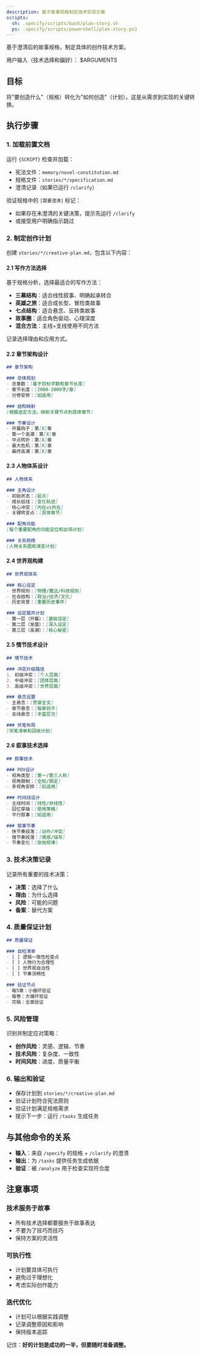 ```yaml
---
description: 基于故事规格制定技术实现方案
scripts:
  sh: .specify/scripts/bash/plan-story.sh
  ps: .specify/scripts/powershell/plan-story.ps1
---
```


基于澄清后的故事规格，制定具体的创作技术方案。

用户输入（技术选择和偏好）：
$ARGUMENTS

## 目标

将"要创造什么"（规格）转化为"如何创造"（计划）。这是从需求到实现的关键转换。

## 执行步骤

### 1. 加载前置文档

运行 `{SCRIPT}` 检查并加载：
- 宪法文件：`memory/novel-constitution.md`
- 规格文件：`stories/*/specification.md`
- 澄清记录（如果已运行 `/clarify`）

验证规格中的 `[需要澄清]` 标记：
- 如果存在未澄清的关键决策，提示先运行 `/clarify`
- 或接受用户明确指示跳过

### 2. 制定创作计划

创建 `stories/*/creative-plan.md`，包含以下内容：

#### 2.1 写作方法选择

基于规格分析，选择最适合的写作方法：
- **三幕结构**：适合线性叙事、明确起承转合
- **英雄之旅**：适合成长型、冒险类故事
- **七点结构**：适合悬念、反转类故事
- **故事圈**：适合角色驱动、心理深度
- **混合方法**：主线+支线使用不同方法

记录选择理由和应用方式。

#### 2.2 章节架构设计

```markdown
## 章节架构

### 总体规划
- 总章数：[基于目标字数和章节长度]
- 章节长度：[2000-3000字/章]
- 分卷安排：[如适用]

### 结构映射
[根据选定方法，映射关键节点到具体章节]

### 节奏设计
- 开篇钩子：第[X]章
- 第一个高潮：第[X]章
- 中点转折：第[X]章
- 最大危机：第[X]章
- 最终高潮：第[X]章
```

#### 2.3 人物体系设计

```markdown
## 人物体系

### 主角设计
- 初始状态：[起点]
- 成长弧线：[变化轨迹]
- 核心冲突：[内在vs外在]
- 关键转变点：[具体章节]

### 配角功能
[每个重要配角的功能定位和出场计划]

### 关系网络
[人物关系图和演变计划]
```

#### 2.4 世界观构建

```markdown
## 世界观体系

### 核心设定
- 世界规则：[物理/魔法/科技规则]
- 社会结构：[政治/经济/文化]
- 历史背景：[重要历史事件]

### 设定展开计划
- 第一层（开篇）：[基础设定]
- 第二层（发展）：[深入设定]
- 第三层（高潮）：[核心秘密]
```

#### 2.5 情节技术设计

```markdown
## 情节技术

### 冲突升级路径
1. 初级冲突：[个人层面]
2. 中级冲突：[团体层面]
3. 高级冲突：[世界层面]

### 悬念设置
- 主悬念：[贯穿全文]
- 章节悬念：[每章钩子]
- 支线悬念：[丰富层次]

### 伏笔布局
[伏笔清单和回收计划]
```

#### 2.6 叙事技术选择

```markdown
## 叙事技术

### POV设计
- 视角类型：[第一/第三人称]
- 视角限制：[全知/限定]
- 多视角安排：[如适用]

### 时间线设计
- 主线时间：[线性/非线性]
- 回忆穿插：[使用策略]
- 平行叙事：[如适用]

### 叙事节奏
- 快节奏段落：[动作/冲突]
- 慢节奏段落：[情感/描写]
- 节奏变化：[张弛规律]
```

### 3. 技术决策记录

记录所有重要的技术决策：
- **决策**：选择了什么
- **理由**：为什么选择
- **风险**：可能的问题
- **备案**：替代方案

### 4. 质量保证计划

```markdown
## 质量保证

### 自检清单
- [ ] 逻辑一致性检查点
- [ ] 人物行为合理性
- [ ] 世界观自洽性
- [ ] 节奏流畅性

### 验证节点
- 每5章：小循环验证
- 每卷：大循环验证
- 完稿：全面验证
```

### 5. 风险管理

识别并制定应对策略：
- **创作风险**：灵感、逻辑、节奏
- **技术风险**：复杂度、一致性
- **时间风险**：进度、质量平衡

### 6. 输出和验证

- 保存计划到 `stories/*/creative-plan.md`
- 验证计划符合宪法原则
- 验证计划满足规格需求
- 提示下一步：运行 `/tasks` 生成任务

## 与其他命令的关系

- **输入**：来自 `/specify` 的规格 + `/clarify` 的澄清
- **输出**：为 `/tasks` 提供任务生成依据
- **验证**：被 `/analyze` 用于检查实现符合度

## 注意事项

### 技术服务于故事
- 所有技术选择都要服务于故事表达
- 不要为了技巧而技巧
- 保持方案的灵活性

### 可执行性
- 计划要具体可执行
- 避免过于理想化
- 考虑实际创作能力

### 迭代优化
- 计划可以根据实践调整
- 记录调整原因和影响
- 保持版本追踪

记住：**好的计划是成功的一半，但要随时准备调整。**